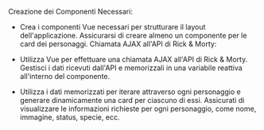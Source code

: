 Creazione dei Componenti Necessari:

- Crea i componenti Vue necessari per strutturare il layout dell'applicazione. Assicurarsi di creare almeno un componente per le card dei personaggi.
  Chiamata AJAX all'API di Rick & Morty:

- Utilizza Vue per effettuare una chiamata AJAX all'API di Rick & Morty.
  Gestisci i dati ricevuti dall'API e memorizzali in una variabile reattiva all'interno del componente.

- Utilizza i dati memorizzati per iterare attraverso ogni personaggio e generare dinamicamente una card per ciascuno di essi.
  Assicurati di visualizzare le informazioni richieste per ogni personaggio, come nome, immagine, status, specie, ecc.

